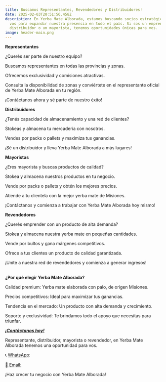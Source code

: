 ```yaml
---
title: Buscamos Representantes, Revendedores y Distribuidores!
date: 2025-02-03T20:51:56.458Z
description: En Yerba Mate Alborada, estamos buscando socios estratégicos como
  vos para expandir nuestra presencia en todo el país. Si sos un emprendedor, un
  distribuidor o un mayorista, tenemos oportunidades únicas para vos.
image: header-main.png
---
```

**Representantes**

¿Querés ser parte de nuestro equipo?

Buscamos representantes en todas las provincias y zonas.

Ofrecemos exclusividad y comisiones atractivas.

Consulta la disponibilidad de zonas y conviértete en el representante oficial de Yerba Mate Alborada en tu región.

¡Contáctanos ahora y sé parte de nuestro éxito!



**Distribuidores**

¿Tenés capacidad de almacenamiento y una red de clientes?

Stokeas y almacena tu mercadería con nosotros.

Vendes por packs o pallets y maximiza tus ganancias.

¡Sé un distribuidor y lleva Yerba Mate Alborada a más lugares!



**Mayoristas**

¿Eres mayorista y buscas productos de calidad?

Stokea y almacena nuestros productos en tu negocio.

Vende por packs o pallets y obtén los mejores precios.

Atiende a tu clientela con la mejor yerba mate de Misiones.

¡Contáctanos y comienza a trabajar con Yerba Mate Alborada hoy mismo!



**Revendedores**

¿Querés emprender con un producto de alta demanda?

Stokea y almacena nuestra yerba mate en pequeñas cantidades.

Vende por bultos y gana márgenes competitivos.

Ofrece a tus clientes un producto de calidad garantizada.

¡Uníte a nuestra red de revendedores y comienza a generar ingresos!

\
**¿Por qué elegir Yerba Mate Alborada?**

Calidad premium: Yerba mate elaborada con palo, de origen Misiones.

Precios competitivos: Ideal para maximizar tus ganancias.

Tendencia en el mercado: Un producto con alta demanda y crecimiento.

Soporte y exclusividad: Te brindamos todo el apoyo que necesitas para triunfar.



***[¡Contáctanos hoy!](https://yerbamatealborada.com/contact/)***

Representante, distribuidor, mayorista o revendedor, en Yerba Mate Alborada tenemos una oportunidad para vos.

📞 [WhatsApp](https://api.whatsapp.com/send/?phone=543765042085&text&type=phone_number&app_absent=0):

[📧 Email: ](mailto:ventas@yerbamatealborada.com)

¡Haz crecer tu negocio con Yerba Mate Alborada!